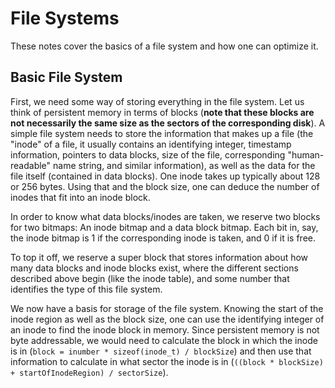 # File Systems
These notes cover the basics of a file system and how one can optimize it.

## Basic File System
First, we need some way of storing everything in the file system. Let us think of persistent memory in terms of blocks (**note that 
these blocks are not necessarily the same size as the sectors of the corresponding disk**). A simple 
file system needs to store the information that makes up a file (the "inode" of a file, it usually contains an identifying integer, timestamp information,
pointers to data blocks, size of the file, corresponding "human-readable" name string, and similar information), as well as the data
for the file itself (contained in data blocks). One inode takes up typically about 128 or 256 bytes. Using that and the block size,
one can deduce the number of inodes that fit into an inode block.

In order to know what data blocks/inodes are taken, we reserve two blocks for two bitmaps: An inode bitmap and a data block bitmap. 
Each bit in, say, the inode bitmap is 1 if the corresponding inode is taken, and 0 if it is free.

To top it off, we reserve a super block that stores information about how many data blocks and inode blocks exist, where the different 
sections described above begin (like the inode table), and some number that identifies the type of this file system.

We now have a basis for storage of the file system. Knowing the start of the inode region as well as the block size, one can use the 
identifying integer of an inode to find the inode block in memory. Since persistent memory is not byte addressable, we would need to 
calculate the block in which the inode is in (`block = inumber * sizeof(inode_t) / blockSize`) and then use that information to calculate 
in what sector the inode is in (`((block * blockSize) + startOfInodeRegion) / sectorSize`).
